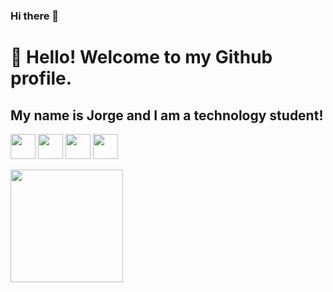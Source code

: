 ### Hi there 👋

# 👋 Hello! Welcome to my Github profile.
## My name is Jorge and I am a technology student!


<img loading="lazy" src="https://cdn.jsdelivr.net/gh/devicons/devicon/icons/git/git-original.svg" width="40" height="40"/> <img loading="lazy" src="https://cdn.jsdelivr.net/gh/devicons/devicon@latest/icons/c/c-original.svg" width="40" height="40"/> <img loading="lazy" src="https://cdn.jsdelivr.net/gh/devicons/devicon@latest/icons/javascript/javascript-original.svg" width="40" height="40"/> <img loading="lazy" src="https://cdn.jsdelivr.net/gh/devicons/devicon@latest/icons/java/java-plain-wordmark.svg" width="40" height="40"/>



<div>
<a href="https://github.com/jorgelucasp42">
<img loading="lazy" height="180em" src="https://github-readme-stats.vercel.app/api/top-langs/?username=jorgelucasp42&layout=compact&langs_count=7&theme=dracula"/>
</div>


